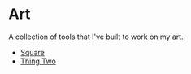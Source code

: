 # Art

A collection of tools that I've built to work on my art.

- [Square](square)
- [Thing Two](thingtwo)
